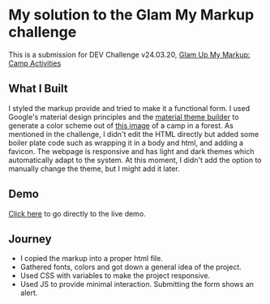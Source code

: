 # My solution to the Glam My Markup challenge

This is a submission for DEV Challenge v24.03.20, [Glam Up My Markup: Camp Activities](https://dev.to/challenges/frontend)

## What I Built

I styled the markup provide and tried to make it a functional form. I used Google's material design principles and the [material theme builder](https://material-foundation.github.io/material-theme-builder/) to generate a color scheme out of [this image](https://media.istockphoto.com/id/1377841262/photo/the-beautiful-scenery-of-a-tent-in-a-pine-tree-forest-at-pang-oung-mae-hong-son-province.jpg?s=612x612&w=0&k=20&c=1JvDx-16zTIeytdcC-Fa27nVJ_8SveP-omNKKlUJ-lQ=) of a camp in a forest. As mentioned in the challenge, I didn't edit the HTML directly but added some boiler plate code such as wrapping it in a body and html, and adding a favicon. The webpage is responsive and has light and dark themes which automatically adapt to the system. At this moment, I didn't add the option to manually change the theme, but I might add it later.

<!-- Tell us what you built and what you were looking to achieve. -->

## Demo

[Click here](https://shravzzv.github.io/Dev.to-frontend-challenge-Glam-My-Markup/) to go directly to the live demo.

## Journey

<!-- Tell us about your process, what you learned, anything you are particularly proud of, what you hope to do next, etc. -->

- I copied the markup into a proper html file.
- Gathered fonts, colors and got down a general idea of the project.
- Used CSS with variables to make the project responsive.
- Used JS to provide minimal interaction. Submitting the form shows an alert.
